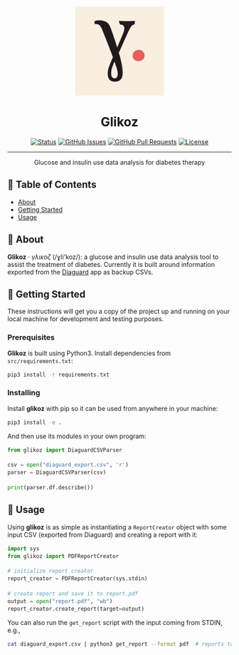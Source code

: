<p align="center">
  <a href="" rel="noopener">
 <img width=200px height=200px src="img/glikoz_logo.png" alt="Glikoz logo"></a>
</p>

<h1 align="center">Glikoz</h1>

<div align="center">

  [![Status](https://img.shields.io/badge/status-active-success.svg)]() 
  [![GitHub Issues](https://img.shields.io/github/issues/almeidaraul/glikoz.svg)](https://github.com/almeidaraul/glikoz/issues)
  [![GitHub Pull Requests](https://img.shields.io/github/issues-pr/almeidaraul/glikoz.svg)](https://github.com/almeidaraul/glikoz/pulls)
  [![License](https://img.shields.io/badge/license-MIT-blue.svg)](/LICENSE)

</div>

---

<p align="center"> Glucose and insulin use data analysis for diabetes therapy
    <br> 
</p>

## 📝 Table of Contents
- [About](#about)
- [Getting Started](#getting_started)
- [Usage](#usage)

## 🧐 About <a name = "about"></a>
**Glikoz** · _γλικοζ_ (/ɣli'koz/): a glucose and insulin use data analysis tool to assist the treatment of diabetes. Currently it is built around information exported from the [Diaguard](https://github.com/Faltenreich/Diaguard) app as backup CSVs.

## 🏁 Getting Started <a name = "getting_started"></a>
These instructions will get you a copy of the project up and running on your local machine for development and testing purposes.

### Prerequisites
**Glikoz** is built using Python3. Install dependencies from `src/requirements.txt`:

```bash
pip3 install -r requirements.txt
```

### Installing
Install **glikoz** with pip so it can be used from anywhere in your machine:

```bash
pip3 install -e .
```

And then use its modules in your own program:
```python
from glikoz import DiaguardCSVParser

csv = open("diaguard_export.csv", 'r')
parser = DiaguardCSVParser(csv)

print(parser.df.describe())
```

## 🎈 Usage <a name="usage"></a>
Using **glikoz** is as simple as instantiating a `ReportCreator` object with some input CSV (exported from Diaguard) and creating a report with it:

```python
import sys
from glikoz import PDFReportCreator

# initialize report creator
report_creator = PDFReportCreator(sys.stdin)

# create report and save it to report.pdf
output = open("report.pdf", "wb")
report_creator.create_report(target=output)
```

You can also run the `get_report` script with the input coming from STDIN, e.g.,
```bash
cat diaguard_export.csv | python3 get_report --format pdf  # reports to output.pdf
```